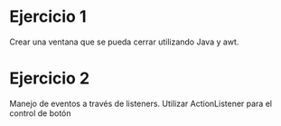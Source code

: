 # Ejercicio 1

Crear una ventana que se pueda cerrar utilizando Java y awt.

# Ejercicio 2

Manejo de eventos a través de listeners. Utilizar ActionListener para el control de botón

           